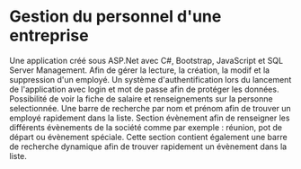 # Gestion du personnel d'une entreprise

Une application créé sous ASP.Net avec C#, Bootstrap, JavaScript et SQL Server Management. Afin de gérer la lecture, la création, la modif et la suppression d'un employé. Un système d'authentification lors du lancement de l'application avec login et mot de passe afin de protéger les données. Possibilité de voir la fiche de salaire et renseignements sur la personne selectionnée. Une barre de recherche par nom et prénom afin de trouver un employé rapidement dans la liste. Section évènement afin de renseigner les différents évènements de la société comme par exemple : réunion, pot de départ ou évènement spéciale. Cette section contient également une barre de recherche dynamique afin de trouver rapidement un évènement dans la liste.
